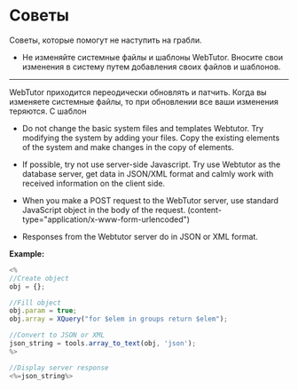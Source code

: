 # Советы

Советы, которые помогут не наступить на грабли.

* Не изменяйте системные файлы и шаблоны WebTutor. Вносите свои изменения в систему путем добавления своих файлов и шаблонов.

---

WebTutor приходится переодически обновлять и патчить. Когда вы изменяете системные файлы, то при обновлении все ваши изменения теряются. С шаблон

* Do not change the basic system files and templates Webtutor. Try modifying the system by adding your files. Copy the existing elements of the system and make changes in the copy of elements.

* If possible, try not use server-side Javascript. Try use Webtutor as the database server, get data in JSON/XML format and calmly work with received information on the client side.

* When you make a POST request to the WebTutor server, use standard JavaScript object in the body of the request. (content-type="application/x-www-form-urlencoded")

* Responses from the Webtutor server do in JSON or XML format.

**Example:**

```js
<%
//Create object
obj = {};

//Fill object
obj.param = true;
obj.array = XQuery("for $elem in groups return $elem");

//Convert to JSON or XML
json_string = tools.array_to_text(obj, 'json');
%>

//Display server response
<%=json_string%>
```